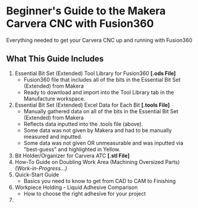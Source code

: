 # Beginner's Guide to the Makera Carvera CNC with Fusion360
Everything needed to get your Carvera CNC up and running with Fusion360

## What This Guide Includes
1. Essential Bit Set (Extended) Tool Library for Fusion360 **[.ods File]**
   - Fusion360 file that includes all of the bits in the Essential Bit Set (Extended) from Makera
   - Ready to download and import into the Tool Library tab in the Manufacture workspace.
3. Essential Bit Set (Extended) Excel Data for Each Bit **[.tools File]**
   - Manually gathered data on all of the bits in the Essential Bit Set (Extended) from Makera
   - Reflects data inputted into the .tools file (above).
   - Some data was not given by Makera and had to be manually measured and inputted.
   - Some data was not given OR unmeasurable and was inputted via "best-guess" and highlighted in Yellow.
5. Bit Holder/Organizer for Carvera ATC **[.stl File]**
6. How-To Guide on Doubling Work Area (Machining Oversized Parts) *(Work-in-Progress...)*
7. Quick-Start Guide
   - Basics you need to know to get from CAD to CAM to Finishing
8. Workpiece Holding - Liquid Adhesive Comparison
   - How to choose the right adhesive for your project
10. 
